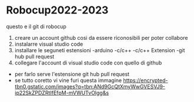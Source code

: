 # Robocup2022-2023
questo e il git di robocup
1. creare un account github cosi da essere riconosibili per poter collabore
2. instalarre visual studio code
3. installare le seguneti estensioni
  -arduino 
  -c/c++
  -c/c++ Extension
  -git hub pull request
4. collegare l'account di visual studio code con quello di github 
 - per farlo serve l'estensione git hub pull request 
- se tutto coretto vi vine furi questa immagine 
https://encrypted-tbn0.gstatic.com/images?q=tbn:ANd9GcQtXmyWwGVESVJ9-ip22SkZPDZRtIfEfpM-mVWUTvOlgg&s
